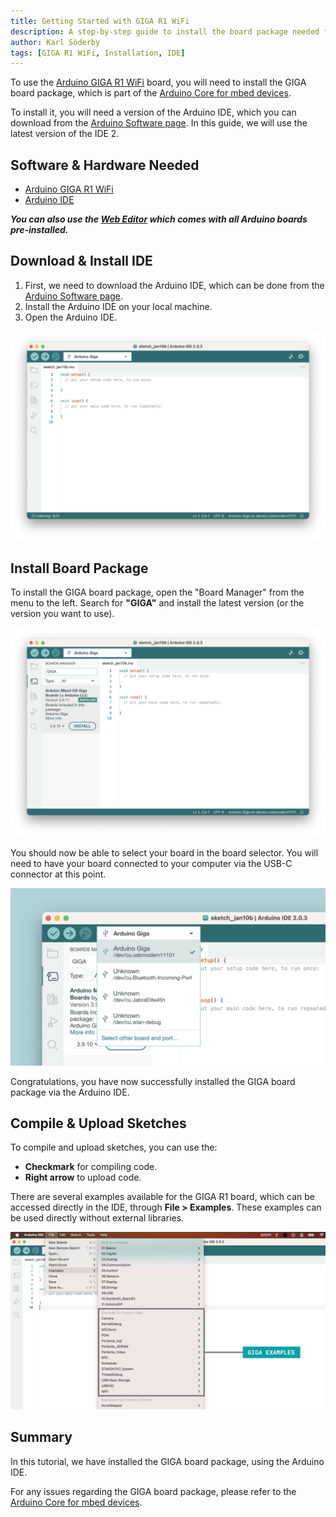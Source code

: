 ```yaml
---
title: Getting Started with GIGA R1 WiFi
description: A step-by-step guide to install the board package needed for the GIGA R1 WiFi board.
author: Karl Söderby
tags: [GIGA R1 WiFi, Installation, IDE]
---
```


To use the [Arduino GIGA R1 WiFi](/hardware/giga-r1-wifi) board, you will need to install the GIGA board package, which is part of the [Arduino Core for mbed devices](https://github.com/arduino/ArduinoCore-mbed).

To install it, you will need a version of the Arduino IDE, which you can download from the [Arduino Software page](https://www.arduino.cc/en/software). In this guide, we will use the latest version of the IDE 2.

## Software & Hardware Needed

- [Arduino GIGA R1 WiFi](/hardware/giga-r1-wifi)
- [Arduino IDE](https://docs.arduino.cc/software/ide-v2)

***You can also use the [Web Editor](https://create.arduino.cc/editor) which comes with all Arduino boards pre-installed.*** 

## Download & Install IDE

1. First, we need to download the Arduino IDE, which can be done from the [Arduino Software page](https://www.arduino.cc/en/software/).
2. Install the Arduino IDE on your local machine.
3. Open the Arduino IDE.

![The Arduino IDE.](assets/open-ide.png)

## Install Board Package

To install the GIGA board package, open the "Board Manager" from the menu to the left. Search for **"GIGA"** and install the latest version (or the version you want to use).

![Install GIGA boards package.](assets/install-giga-core.png)

You should now be able to select your board in the board selector. You will need to have your board connected to your computer via the USB-C connector at this point.

![Arduino GIGA board found.](assets/giga-connected.png)

Congratulations, you have now successfully installed the GIGA board package via the Arduino IDE.

## Compile & Upload Sketches

To compile and upload sketches, you can use the:
- **Checkmark** for compiling code.
- **Right arrow** to upload code.

There are several examples available for the GIGA R1 board, which can be accessed directly in the IDE, through **File > Examples**. These examples can be used directly without external libraries.

![GIGA examples.](assets/giga-examples.png)

## Summary

In this tutorial, we have installed the GIGA board package, using the Arduino IDE.

For any issues regarding the GIGA board package, please refer to the [Arduino Core for mbed devices](https://github.com/arduino/ArduinoCore-mbed).
